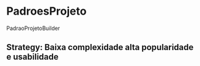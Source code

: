 # PadroesProjeto
PadraoProjetoBuilder

## Strategy: Baixa complexidade alta popularidade e usabilidade

